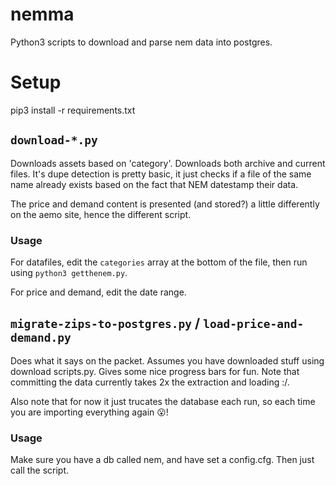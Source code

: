 # nemma

Python3 scripts to download and parse nem data into postgres.

# Setup

pip3 install -r requirements.txt

## `download-*.py`

Downloads assets based on 'category'. Downloads both archive and current files. It's dupe detection is pretty basic, it just checks if a file of the same name already exists based on the fact that NEM datestamp their data.

The price and demand content is presented (and stored?) a little differently on the aemo site, hence the different script. 

### Usage

For datafiles, edit the `categories` array at the bottom of the file, then run using `python3 getthenem.py`.

For price and demand, edit the date range. 

## `migrate-zips-to-postgres.py` / `load-price-and-demand.py`

Does what it says on the packet. Assumes you have downloaded stuff using download scripts.py. Gives some nice progress bars for fun. Note that committing the data currently takes 2x the extraction and loading :/.

Also note that for now it just trucates the database each run, so each time you are importing everything again 😮!

### Usage

Make sure you have a db called nem, and have set a config.cfg. Then just call the script.